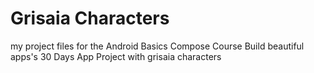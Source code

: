 # Grisaia Characters

my project files for the Android Basics Compose Course Build beautiful apps's 30 Days App Project
with grisaia characters
